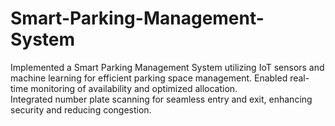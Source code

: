 # Smart-Parking-Management-System
  Implemented a Smart Parking Management System utilizing IoT sensors and machine learning for efficient parking space management. Enabled real-time monitoring of availability and optimized allocation.   
  Integrated number plate scanning for seamless entry and exit, enhancing security and reducing congestion.

